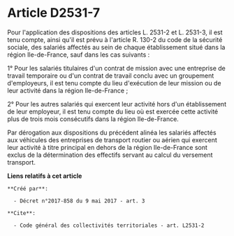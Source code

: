 # Article D2531-7

Pour l'application des dispositions des articles L. 2531-2 et L. 2531-3, il est tenu compte, ainsi qu'il est prévu à
l'article R. 130-2 du code de la sécurité sociale, des salariés affectés au sein de chaque établissement situé dans la région
Ile-de-France, sauf dans les cas suivants : 

1° Pour les salariés titulaires d'un contrat de mission avec une entreprise de travail temporaire ou d'un contrat de travail
conclu avec un groupement d'employeurs, il est tenu compte du lieu d'exécution de leur mission ou de leur activité dans la
région Ile-de-France ; 

2° Pour les autres salariés qui exercent leur activité hors d'un établissement de leur employeur, il est tenu compte du lieu
où est exercée cette activité plus de trois mois consécutifs dans la région Ile-de-France. 

Par dérogation aux dispositions du précédent alinéa les salariés affectés aux véhicules des entreprises de transport routier
ou aérien qui exercent leur activité à titre principal en dehors de la région Ile-de-France sont exclus de la détermination
des effectifs servant au calcul du versement transport.

**Liens relatifs à cet article**

	**Créé par**:

	  - Décret n°2017-858 du 9 mai 2017 - art. 3

	**Cite**:

	  - Code général des collectivités territoriales - art. L2531-2
